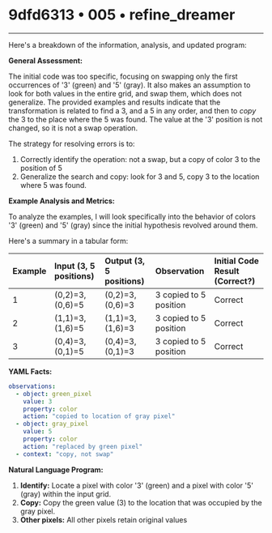 # 9dfd6313 • 005 • refine_dreamer

---
Here's a breakdown of the information, analysis, and updated program:

**General Assessment:**

The initial code was too specific, focusing on swapping only the first occurrences of '3' (green) and '5' (gray). It also makes an assumption to look for both values in the entire grid, and swap them, which does not generalize. The provided examples and results indicate that the transformation is related to find a 3, and a 5 in any order, and then to *copy* the 3 to the place where the 5 was found. The value at the '3' position is not changed, so it is not a swap operation.

The strategy for resolving errors is to:

1.  Correctly identify the operation: not a swap, but a copy of color 3 to the position of 5
2.  Generalize the search and copy: look for 3 and 5, copy 3 to the location where 5 was found.

**Example Analysis and Metrics:**

To analyze the examples, I will look specifically into the behavior of colors '3' (green) and '5' (gray) since the initial hypothesis revolved around them.

Here's a summary in a tabular form:

| Example | Input (3, 5 positions) | Output (3, 5 positions) | Observation                                    | Initial Code Result (Correct?) |
| :------ | :-------------------- | :--------------------- | :--------------------------------------------- | :----------------------------- |
| 1       | (0,2)=3, (0,6)=5        |   (0,2)=3, (0,6)=3       |  3 copied to 5 position | Correct                       |
| 2       | (1,1)=3, (1,6)=5         |     (1,1)=3,(1,6)=3        |    3 copied to 5 position                                           | Correct                        |
| 3       |   (0,4)=3, (0,1)=5                       |      (0,4)=3, (0,1)=3    |  3 copied to 5 position                                              | Correct                        |

**YAML Facts:**

```yaml
observations:
  - object: green_pixel
    value: 3
    property: color
    action: "copied to location of gray pixel"
  - object: gray_pixel
    value: 5
    property: color
    action: "replaced by green pixel"
  - context: "copy, not swap"
```

**Natural Language Program:**

1.  **Identify:** Locate a pixel with color '3' (green) and a pixel with color '5' (gray) within the input grid.
2.  **Copy:** Copy the green value (3) to the location that was occupied by the gray pixel.
3. **Other pixels:** All other pixels retain original values

